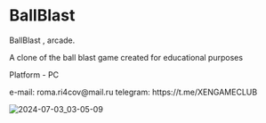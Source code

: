 # BallBlast

<p>BallBlast , arcade.</p>
<p>A clone of the ball blast game created for educational purposes</p>
<p>Platform - PC</p>
<p>e-mail: roma.ri4cov@mail.ru
telegram: https://t.me/XENGAMECLUB</p>

![2024-07-03_03-05-09](https://github.com/zzakerr/BallBlast/assets/158602295/79a3c789-7afb-49be-bb1a-13e090dfdceb)

